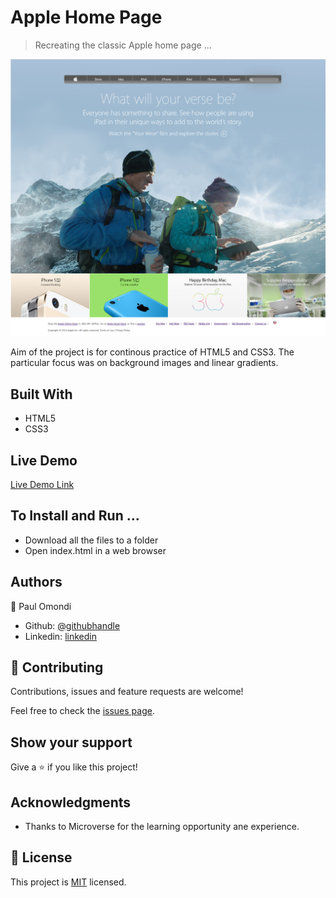# Apple Home Page

> Recreating the classic Apple home page ...

![screenshot](./app_screenshot.png)

Aim of the project is for continous practice of HTML5 and CSS3. The particular focus was on background images and linear gradients.

## Built With

- HTML5
- CSS3

## Live Demo

[Live Demo Link](https://livedemo.com)


## To Install and Run ...

- Download all the files to a folder
- Open index.html in a web browser


## Authors

👤 Paul Omondi

- Github: [@githubhandle](https://github.com/paulo-techie)
- Linkedin: [linkedin](https://www.linkedin.com/in/paul-o-43051a31)


## 🤝 Contributing

Contributions, issues and feature requests are welcome!

Feel free to check the [issues page](issues/).

## Show your support

Give a ⭐️ if you like this project!

## Acknowledgments

- Thanks to Microverse for the learning opportunity ane experience. 


## 📝 License

This project is [MIT](lic.url) licensed.
